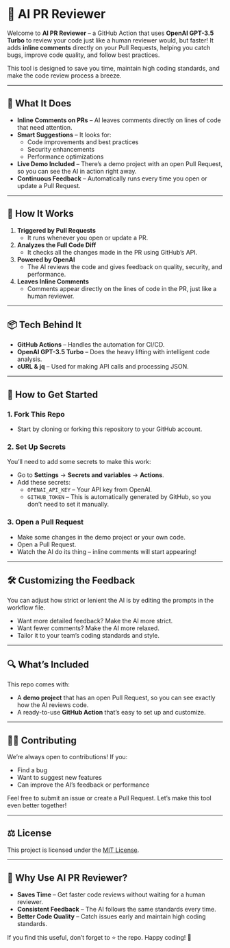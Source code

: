 # 🤖 AI PR Reviewer

Welcome to **AI PR Reviewer** – a GitHub Action that uses **OpenAI GPT-3.5 Turbo** to review your code just like a human reviewer would, but faster! It adds **inline comments** directly on your Pull Requests, helping you catch bugs, improve code quality, and follow best practices. 

This tool is designed to save you time, maintain high coding standards, and make the code review process a breeze.

---

## 🚀 What It Does
- **Inline Comments on PRs** – AI leaves comments directly on lines of code that need attention.
- **Smart Suggestions** – It looks for:
  - Code improvements and best practices
  - Security enhancements
  - Performance optimizations
- **Live Demo Included** – There’s a demo project with an open Pull Request, so you can see the AI in action right away.
- **Continuous Feedback** – Automatically runs every time you open or update a Pull Request.

---

## 🎯 How It Works
1. **Triggered by Pull Requests**  
   - It runs whenever you open or update a PR.
2. **Analyzes the Full Code Diff**  
   - It checks all the changes made in the PR using GitHub’s API.
3. **Powered by OpenAI**  
   - The AI reviews the code and gives feedback on quality, security, and performance.
4. **Leaves Inline Comments**  
   - Comments appear directly on the lines of code in the PR, just like a human reviewer.

---

## 📦 Tech Behind It
- **GitHub Actions** – Handles the automation for CI/CD.
- **OpenAI GPT-3.5 Turbo** – Does the heavy lifting with intelligent code analysis.
- **cURL & jq** – Used for making API calls and processing JSON.

---

## 🔧 How to Get Started
### 1. Fork This Repo
- Start by cloning or forking this repository to your GitHub account.

### 2. Set Up Secrets
You’ll need to add some secrets to make this work:
- Go to **Settings** → **Secrets and variables** → **Actions**.
- Add these secrets:
  - `OPENAI_API_KEY` – Your API key from OpenAI.
  - `GITHUB_TOKEN` – This is automatically generated by GitHub, so you don’t need to set it manually.

### 3. Open a Pull Request
- Make some changes in the demo project or your own code.
- Open a Pull Request.
- Watch the AI do its thing – inline comments will start appearing!

---

## 🛠 Customizing the Feedback
You can adjust how strict or lenient the AI is by editing the prompts in the workflow file. 

- Want more detailed feedback? Make the AI more strict.
- Want fewer comments? Make the AI more relaxed.
- Tailor it to your team’s coding standards and style.

---

## 🔍 What’s Included
This repo comes with:
- A **demo project** that has an open Pull Request, so you can see exactly how the AI reviews code.
- A ready-to-use **GitHub Action** that’s easy to set up and customize.

---

## 🧑‍💻 Contributing
We’re always open to contributions! If you:
- Find a bug
- Want to suggest new features
- Can improve the AI’s feedback or performance

Feel free to submit an issue or create a Pull Request. Let’s make this tool even better together!

---

## ⚖️ License
This project is licensed under the [MIT License](LICENSE).

---


## 🚀 Why Use AI PR Reviewer?
- **Saves Time** – Get faster code reviews without waiting for a human reviewer.
- **Consistent Feedback** – The AI follows the same standards every time.
- **Better Code Quality** – Catch issues early and maintain high coding standards.

If you find this useful, don’t forget to ⭐️ the repo. Happy coding! 🚀
